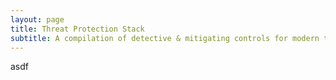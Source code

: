 ```yaml
---
layout: page
title: Threat Protection Stack
subtitle: A compilation of detective & mitigating controls for modern threats
---
```


asdf

